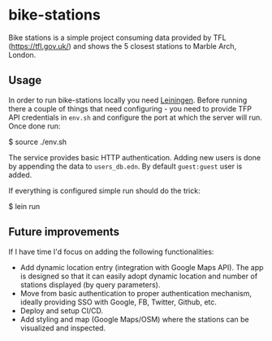 # bike-stations

Bike stations is a simple project consuming data provided by TFL (https://tfl.gov.uk/) and shows the 5 closest stations to Marble Arch, London.

## Usage

In order to run bike-stations locally you need [Leiningen](https://leiningen.org/). Before running there a couple of things that need configuring - you need to provide TFP API credentials in `env.sh` and configure the port at which the server will run. Once done run:

   $ source ./env.sh

The service provides basic HTTP authentication. Adding new users is done by appending the data to `users_db.edn`. By default `guest:guest` user is added.

If everything is configured simple run should do the trick:

   $ lein run

## Future improvements

If I have time I'd focus on adding the following functionalities:

* Add dynamic location entry (integration with Google Maps API). The app is designed so that it can easily adopt dynamic location and number of stations displayed (by query parameters).
* Move from basic authentication to proper authentication mechanism, ideally providing SSO with Google, FB, Twitter, Github, etc.
* Deploy and setup CI/CD.
* Add styling and map (Google Maps/OSM) where the stations can be visualized and inspected.



